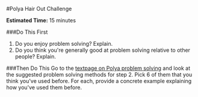 #Polya Hair Out Challenge

**Estimated Time:** 15 minutes

###Do This First
1. Do you enjoy problem solving? Explain.
2. Do you think you're generally good at problem solving relative to other people? Explain.

###Then Do This
Go to the [textpage on Polya problem solving](https://github.com/christensenacademy/christensen-academy/blob/master/modules/learning/textpages/polya-problem-solving.md) and look at the suggested problem solving methods for step 2. Pick 6 of them that you think you've used before. For each, provide a concrete example explaining how you've used them before.

